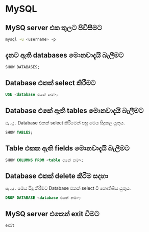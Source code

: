 # MySQL

## MySQ server එක තුලට පිවිසීමට
```bash
mysql -u <username> -p
```

## දැනට ඇති databases මොනවාදැයි බැලීමට
```sql
SHOW DATABASES;
```

## Database එකක් select කිරීමට
```sql
USE <database එකේ නම>;
```

## Database එකේ ඇති tables මොනවාදැයි බැලීමට
`සැ.යු.` Database එකක් select කිරීමෙන් පසු මෙය සිදුකල යුතුය.
```sql
SHOW TABLES;
```

## Table එකක ඇති fields මොනවාදැයි බැලීමට
```sql
SHOW COLUMNS FROM <table එකේ නම>;
```

## Database එකක් delete කිරීම සදහා
`සැ.යු.` මෙය සිදු කිරීමට Database එකක් select වී නොතිබිය යුතුය.
```sql
DROP DATABASE <database එකේ නම>;
```

## MySQ server එකෙන් exit වීමට
```sql
exit
```
